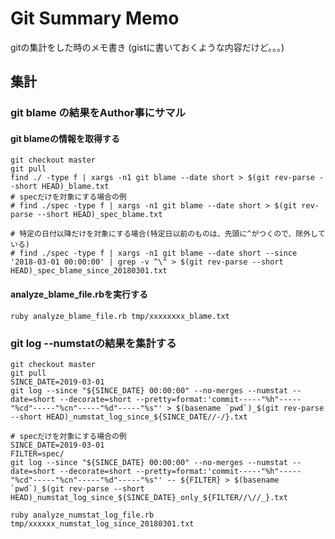# Git Summary Memo
gitの集計をした時のメモ書き
(gistに書いておくような内容だけど。。。)

## 集計

### git blame の結果をAuthor事にサマル

#### git blameの情報を取得する

```
git checkout master
git pull
find ./ -type f | xargs -n1 git blame --date short > $(git rev-parse --short HEAD)_blame.txt
# specだけを対象にする場合の例
# find ./spec -type f | xargs -n1 git blame --date short > $(git rev-parse --short HEAD)_spec_blame.txt

# 特定の日付以降だけを対象にする場合(特定日以前のものは、先頭に^がつくので、除外している)
# find ./spec -type f | xargs -n1 git blame --date short --since '2018-03-01 00:00:00' | grep -v ^\^ > $(git rev-parse --short HEAD)_spec_blame_since_20180301.txt
```

#### analyze_blame_file.rbを実行する

```
ruby analyze_blame_file.rb tmp/xxxxxxxx_blame.txt
```

### git log --numstatの結果を集計する

```
git checkout master
git pull
SINCE_DATE=2019-03-01
git log --since "${SINCE_DATE} 00:00:00" --no-merges --numstat --date=short --decorate=short --pretty=format:'commit-----"%h"-----"%cd"-----"%cn"-----"%d"-----"%s"' > $(basename `pwd`)_$(git rev-parse --short HEAD)_numstat_log_since_${SINCE_DATE//-/}.txt

# specだけを対象にする場合の例
SINCE_DATE=2019-03-01
FILTER=spec/
git log --since "${SINCE_DATE} 00:00:00" --no-merges --numstat --date=short --decorate=short --pretty=format:'commit-----"%h"-----"%cd"-----"%cn"-----"%d"-----"%s"' -- ${FILTER} > $(basename `pwd`)_$(git rev-parse --short HEAD)_numstat_log_since_${SINCE_DATE}_only_${FILTER//\//_}.txt
```

```
ruby analyze_numstat_log_file.rb tmp/xxxxxx_numstat_log_since_20180301.txt
```
